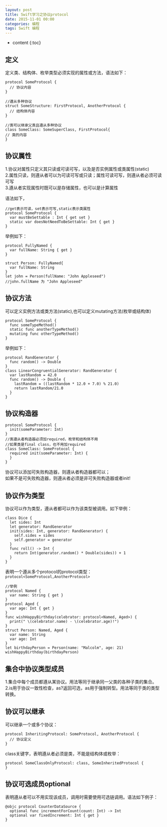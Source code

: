 ```yaml
---
layout: post
title: Swift学习之协议protocol
date: 2015-11-01 00:00
categories: 编程
tags: Swift 编程
---
```


* content
{:toc}

## 定义

定义类、结构体、枚举类型必须实现的属性或方法，语法如下：

	protocol SomeProtocol {
	  // 协议内容
	}
	
	//遵从多种协议
	struct SomeStructure: FirstProtocol, AnotherProtocol {
	  // 结构体内容
	}
	
	//类可以继承父类且遵从多种协议
	class SomeClass: SomeSuperClass, FirstProtocol{
	// 类的内容
	}

<!--more-->

## 协议属性

1.协议对属性只定义其只读或可读可写，以及是否实例属性或类属性(static)  
2.属性只读，则遵从者可以为可读可写或只读；属性可读可写，则遵从者必须可读可写  
3.遵从者实现属性时既可以是存储属性，也可以是计算属性

语法如下，

	//get表示可读，set表示可写,static表示类属性  
	protocol SomeProtocol {
	  var mustBeSettable : Int { get set }
	  static var doesNotNeedToBeSettable: Int { get }
	}

举例如下：

	protocol FullyNamed {
	  var fullName: String { get }
	}
	
	struct Person: FullyNamed{
	  var fullName: String
	}
	let john = Person(fullName: "John Appleseed")
	//john.fullName 为 "John Appleseed"

## 协议方法

可以定义实例方法或类方法(static),也可以定义mutating方法(枚举或结构体)


	protocol SomeProtocol {
	  func someTypeMethod()
	  static func anotherTypeMethod()
	  mutating func otherTypeMethod()
	}

举例如下：

	protocol RandGenerator {
	  func random() -> Double
	}
	class LinearCongruentialGenerator: RandGenerator {
	  var lastRandom = 42.0
	  func random() -> Double {
	    lastRandom = ((lastRandom * 12.0 + 7.0) % 21.0)
	    return lastRandom/21.0
	  }
	}

## 协议构造器

	protocol SomeProtocol {
	  init(someParameter: Int)
	}
	//类遵从者构造器必须加required，枚举和结构体不用
	//如果类是final class，也不用加required
	class SomeClass: SomeProtocol {
	  required init(someParameter: Int) {
	  }
	}

协议可以添加可失败构造器，则遵从者构造器都可以；  
如果不是可失败构造器，则遵从者必须是非可失败构造器或者init!

## 协议作为类型

协议可以作为类型，遵从者都可以作为该类型被调用。如下举例：

	class Dice {
	  let sides: Int
	  let generator: RandGenerator
	  init(sides: Int, generator: RandGenerator) {
	    self.sides = sides
	    self.generator = generator
	  }
	  func roll() -> Int {
	    return Int(generator.random() * Double(sides)) + 1
	  }
	}

表明一个遵从多个protocol的protocol类型：
`protocol<SomeProtocol,AnotherProtocol>`
	
	//举例
	protocol Named {
	  var name: String { get }
	}
	protocol Aged {
	  var age: Int { get }
	}
	func wishHappyBirthday(celebrator: protocol<Named, Aged>) {
	  print(" \(celebrator.name) - \(celebrator.age)!")
	}
	struct Person: Named, Aged {
	  var name: String
	  var age: Int
	}
	let birthdayPerson = Person(name: "Malcolm", age: 21)
	wishHappyBirthday(birthdayPerson)

## 集合中协议类型成员

1.集合中每个成员都遵从某协议。用法等同于继承同一父类的各种子类的集合。  
2.is用于协议一致性检查，as?返回可选，as用于强制转型。用法等同于类的类型转换。

## 协议可以继承

可以继承一个或多个协议：

	protocol InheritingProtocol: SomeProtocol, AnotherProtocol {
	  // 协议定义
	}

class关键字，表明遵从者必须是类，不能是结构体或枚举：

	protocol SomeClassOnlyProtocol: class, SomeInheritedProtocol {
	}

## 协议可选成员optional

表明遵从者可以不用实现该成员，调用时需要使用可选链调用。语法如下例子：

	@objc protocol CounterDataSource {
	  optional func incrementForCount(count: Int) -> Int
	  optional var fixedIncrement: Int { get }
	}

